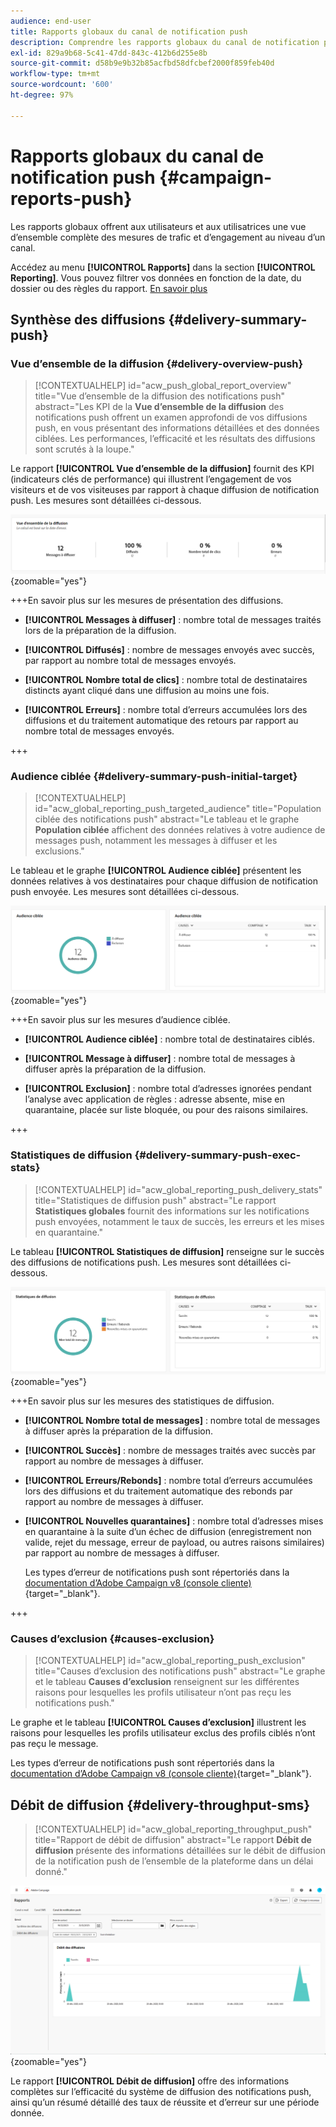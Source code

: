 ```yaml
---
audience: end-user
title: Rapports globaux du canal de notification push
description: Comprendre les rapports globaux du canal de notification push
exl-id: 829a9b68-5c41-47dd-843c-412b6d255e8b
source-git-commit: d58b9e9b32b85acfbd58dfcbef2000f859feb40d
workflow-type: tm+mt
source-wordcount: '600'
ht-degree: 97%

---
```


# Rapports globaux du canal de notification push {#campaign-reports-push}

Les rapports globaux offrent aux utilisateurs et aux utilisatrices une vue d’ensemble complète des mesures de trafic et d’engagement au niveau d’un canal.

Accédez au menu **[!UICONTROL Rapports]** dans la section **[!UICONTROL Reporting]**. Vous pouvez filtrer vos données en fonction de la date, du dossier ou des règles du rapport. [En savoir plus](global-reports.md)

## Synthèse des diffusions {#delivery-summary-push}

### Vue d’ensemble de la diffusion {#delivery-overview-push}

>[!CONTEXTUALHELP]
>id="acw_push_global_report_overview"
>title="Vue d’ensemble de la diffusion des notifications push"
>abstract="Les KPI de la **Vue d’ensemble de la diffusion** des notifications push offrent un examen approfondi de vos diffusions push, en vous présentant des informations détaillées et des données ciblées. Les performances, l’efficacité et les résultats des diffusions sont scrutés à la loupe."

Le rapport **[!UICONTROL Vue d’ensemble de la diffusion]** fournit des KPI (indicateurs clés de performance) qui illustrent l’engagement de vos visiteurs et de vos visiteuses par rapport à chaque diffusion de notification push. Les mesures sont détaillées ci-dessous.

![Mesures de la vue d’ensemble de la diffusion, affichant les KPI liés aux performances des notifications push.](assets/global_report_push_delivery_overview.png){zoomable="yes"}

+++En savoir plus sur les mesures de présentation des diffusions.

* **[!UICONTROL Messages à diffuser]** : nombre total de messages traités lors de la préparation de la diffusion.

* **[!UICONTROL Diffusés]** : nombre de messages envoyés avec succès, par rapport au nombre total de messages envoyés.

* **[!UICONTROL Nombre total de clics]** : nombre total de destinataires distincts ayant cliqué dans une diffusion au moins une fois.

* **[!UICONTROL Erreurs]** : nombre total d’erreurs accumulées lors des diffusions et du traitement automatique des retours par rapport au nombre total de messages envoyés.

+++

### Audience ciblée {#delivery-summary-push-initial-target}

>[!CONTEXTUALHELP]
>id="acw_global_reporting_push_targeted_audience"
>title="Population ciblée des notifications push"
>abstract="Le tableau et le graphe **Population ciblée** affichent des données relatives à votre audience de messages push, notamment les messages à diffuser et les exclusions."

Le tableau et le graphe **[!UICONTROL Audience ciblée]** présentent les données relatives à vos destinataires pour chaque diffusion de notification push envoyée. Les mesures sont détaillées ci-dessous.

![Mesures d’audience ciblée, affichant les données relatives aux personnes destinataires et aux exclusions des notifications push.](assets/global_report_push_targeted_audience.png){zoomable="yes"}

+++En savoir plus sur les mesures d’audience ciblée.

* **[!UICONTROL Audience ciblée]** : nombre total de destinataires ciblés.

* **[!UICONTROL Message à diffuser]** : nombre total de messages à diffuser après la préparation de la diffusion.

* **[!UICONTROL Exclusion]** : nombre total d’adresses ignorées pendant l’analyse avec application de règles : adresse absente, mise en quarantaine, placée sur liste bloquée, ou pour des raisons similaires.

+++

### Statistiques de diffusion {#delivery-summary-push-exec-stats}

>[!CONTEXTUALHELP]
>id="acw_global_reporting_push_delivery_stats"
>title="Statistiques de diffusion push"
>abstract="Le rapport **Statistiques globales** fournit des informations sur les notifications push envoyées, notamment le taux de succès, les erreurs et les mises en quarantaine."

Le tableau **[!UICONTROL Statistiques de diffusion]** renseigne sur le succès des diffusions de notifications push. Les mesures sont détaillées ci-dessous.

![Mesures des statistiques de diffusion, affichant les taux de succès, les erreurs et les mises en quarantaine pour les notifications push.](assets/global_report_push_delivery_statistics.png){zoomable="yes"}

+++En savoir plus sur les mesures des statistiques de diffusion.

* **[!UICONTROL Nombre total de messages]** : nombre total de messages à diffuser après la préparation de la diffusion.

* **[!UICONTROL Succès]** : nombre de messages traités avec succès par rapport au nombre de messages à diffuser.

* **[!UICONTROL Erreurs/Rebonds]** : nombre total d’erreurs accumulées lors des diffusions et du traitement automatique des rebonds par rapport au nombre de messages à diffuser.

* **[!UICONTROL Nouvelles quarantaines]** : nombre total d’adresses mises en quarantaine à la suite d’un échec de diffusion (enregistrement non valide, rejet du message, erreur de payload, ou autres raisons similaires) par rapport au nombre de messages à diffuser.

  Les types d’erreur de notifications push sont répertoriés dans la [documentation d’Adobe Campaign v8 (console cliente)](https://experienceleague.adobe.com/docs/campaign/campaign-v8/send/failures/delivery-failures.html?lang=fr#push-error-types){target="_blank"}.

+++

### Causes d’exclusion {#causes-exclusion}

>[!CONTEXTUALHELP]
>id="acw_global_reporting_push_exclusion"
>title="Causes d’exclusion des notifications push"
>abstract="Le graphe et le tableau **Causes d’exclusion** renseignent sur les différentes raisons pour lesquelles les profils utilisateur n’ont pas reçu les notifications push."

Le graphe et le tableau **[!UICONTROL Causes d’exclusion]** illustrent les raisons pour lesquelles les profils utilisateur exclus des profils ciblés n’ont pas reçu le message.

Les types d’erreur de notifications push sont répertoriés dans la [documentation d’Adobe Campaign v8 (console cliente)](https://experienceleague.adobe.com/docs/campaign/campaign-v8/send/failures/delivery-failures.html?lang=fr#push-error-types){target="_blank"}.

## Débit de diffusion {#delivery-throughput-sms}

>[!CONTEXTUALHELP]
>id="acw_global_reporting_throughput_push"
>title="Rapport de débit de diffusion"
>abstract="Le rapport **Débit de diffusion** présente des informations détaillées sur le débit de diffusion de la notification push de l’ensemble de la plateforme dans un délai donné."

![Mesures de débit de diffusion, affichant les taux de succès et d’erreur pour les notifications push sur une période spécifiée.](assets/global_report_push_delivery_throughput.png){zoomable="yes"}

Le rapport **[!UICONTROL Débit de diffusion]** offre des informations complètes sur l’efficacité du système de diffusion des notifications push, ainsi qu’un résumé détaillé des taux de réussite et d’erreur sur une période donnée.
